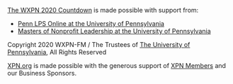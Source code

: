 [The WXPN 2020 Countdown](https://xpn.org/music-artist/885-countdown/2020) is made possible with support from:
 - [Penn LPS Online at the University of Pennsylvania](https://lpsonline.sas.upenn.edu/landing/general?utm_source=wxpn&utm_medium=web_logo&utm_campaign=lpsonline_wxpn_web_logo)
 - [Masters of Nonprofit Leadership at the University of Pennsylvania](http://www.npl.upenn.edu/)

Copyright 2020 WXPN-FM / The Trustees of [The University of Pennsylvania](http://www.upenn.edu/), All Rights Reserved

[XPN.org](https://xpn.org/) is made possible with the generous support of [XPN Members](https://xpn.org/support-xpn/membership) and our Business Sponsors.

